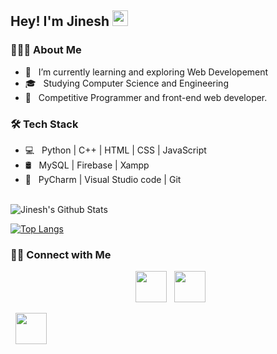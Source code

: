 
        
<h2> Hey! I'm Jinesh <img src="https://github.com/souvikguria98/souvikguria98/blob/master/Hi.gif" width="25"></h2>

<h3> 👨🏻‍💻 About Me </h3>

- 🔭 &nbsp; I’m currently learning and exploring Web Developement
- 🎓 &nbsp; Studying Computer Science and Engineering 
- 💼 &nbsp; Competitive Programmer and front-end web developer.


<h3>🛠 Tech Stack</h3>

- 💻 &nbsp; Python | C++ | HTML | CSS | JavaScript 
- 🛢 &nbsp; MySQL | Firebase | Xampp
- 🔧 &nbsp; PyCharm | Visual Studio code | Git


<br>

<!-- ![Jinesh's Github Stats](https://github-readme-stats.vercel.app/api?username=jinesh0109&show_icons=true&title_color=fff&icon_color=79ff97&text_color=9f9f9f&bg_color=151515) -->

<img align="center" src="https://github-readme-stats.vercel.app/api?username=jinesh0109&include_all_commits=true&count_private=true&show_icons=true&line_height=20&title_color=7A7ADB&icon_color=2234AE&text_color=D3D3D3&bg_color=0,000000,130F40" alt="Jinesh's Github Stats">

</br>


[![Top Langs](https://github-readme-stats.vercel.app/api/top-langs/?username=jinesh0109&layout=compact&text_color=daf7dc&bg_color=151515)](https://github.com/jinesh0109/github-readme-stats)

<h3> 🤝🏻 Connect with Me </h3>

<p align="center">
&nbsp; <a href="https://www.linkedin.com/in/jinesh0109/" target="_blank" rel="noopener noreferrer"><img src="https://img.icons8.com/plasticine/100/000000/linkedin.png" width="50" /></a>
&nbsp; <a href="mailto:jbsalot01@gmail.com" target="_blank" rel="noopener noreferrer"><img src="https://img.icons8.com/plasticine/100/000000/gmail.png"  width="50" /></a>

&nbsp; <a href="https://www.instagram.com/jinesh0109/" target="_blank" rel="noopener noreferrer"><img src="https://img.icons8.com/plasticine/100/000000/instagram-new.png" width="50" /></a>  
</p>



